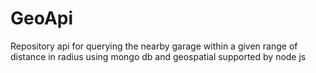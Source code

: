 # GeoApi
Repository api for querying the nearby garage within a given range of distance in radius using mongo db and geospatial supported by node js 
